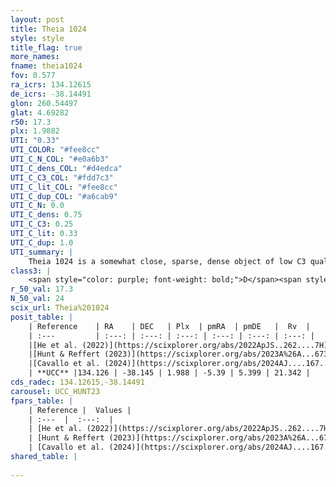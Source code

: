 ```yaml
---
layout: post
title: Theia 1024
style: style
title_flag: true
more_names: 
fname: theia1024
fov: 0.577
ra_icrs: 134.12615
de_icrs: -38.14491
glon: 260.54497
glat: 4.69282
r50: 17.3
plx: 1.9882
UTI: "0.33"
UTI_COLOR: "#fee8cc"
UTI_C_N_COL: "#e0a6b3"
UTI_C_dens_COL: "#d4edca"
UTI_C_C3_COL: "#fdd7c3"
UTI_C_lit_COL: "#fee8cc"
UTI_C_dup_COL: "#a6cab9"
UTI_C_N: 0.0
UTI_C_dens: 0.75
UTI_C_C3: 0.25
UTI_C_lit: 0.33
UTI_C_dup: 1.0
UTI_summary: |
    Theia 1024 is a somewhat close, sparse, dense object of low C3 quality. It was recently reported in the literature.<br><br><span style="color: #99180f; font-weight: bold;">Warning: </span>contains less than 25 stars with <i>P>0.5</i> estimated.
class3: |
    <span style="color: purple; font-weight: bold;">D</span><span style="color: #FFC300; font-weight: bold;">B</span>
r_50_val: 17.3
N_50_val: 24
scix_url: Theia%201024
posit_table: |
    | Reference    | RA    | DEC   | Plx  | pmRA  | pmDE   |  Rv  |
    | :---         | :---: | :---: | :---: | :---: | :---: | :---: |
    |[He et al. (2022)](https://scixplorer.org/abs/2022ApJS..262....7H) | 134.097 | -38.085 | 2.001 | -5.317 | 5.341 | -- |
    |[Hunt & Reffert (2023)](https://scixplorer.org/abs/2023A%26A...673A.114H) | 134.102 | -38.08 | 1.95 | -5.388 | 5.418 | 22.91 |
    |[Cavallo et al. (2024)](https://scixplorer.org/abs/2024AJ....167...12C) | 133.937 | -38.332 | 1.958 | -- | -- | -- |
    | **UCC** |134.126 | -38.145 | 1.988 | -5.39 | 5.399 | 21.342 | 
cds_radec: 134.12615,-38.14491
carousel: UCC_HUNT23
fpars_table: |
    | Reference |  Values |
    | :---  |  :---:  |
    | [He et al. (2022)](https://scixplorer.org/abs/2022ApJS..262....7H) | `A0=0.2, logAge=8.65` |
    | [Hunt & Reffert (2023)](https://scixplorer.org/abs/2023A%26A...673A.114H) | `AV50=0.077, diffAV50=0.476, MOD50=8.438, logAge50=8.721` |
    | [Cavallo et al. (2024)](https://scixplorer.org/abs/2024AJ....167...12C) | `AV50=0.57, dMod50=8.55, logAge50=8.09, [Fe/H]50=-0.33` |
shared_table: |
    
---
```

